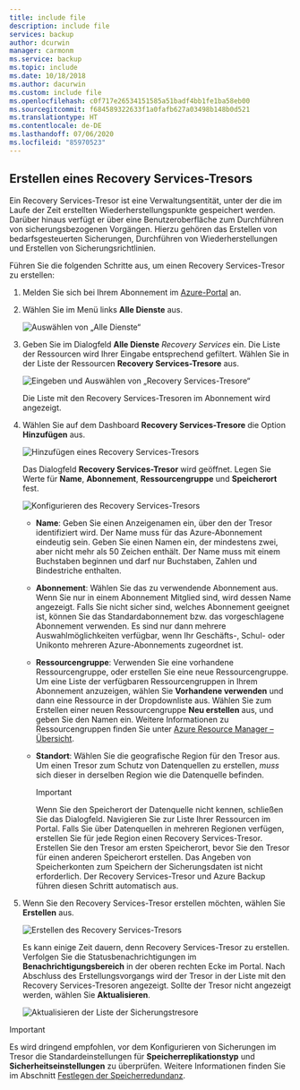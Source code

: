 ```yaml
---
title: include file
description: include file
services: backup
author: dcurwin
manager: carmonm
ms.service: backup
ms.topic: include
ms.date: 10/18/2018
ms.author: dacurwin
ms.custom: include file
ms.openlocfilehash: c0f717e26534151585a51badf4bb1fe1ba58eb00
ms.sourcegitcommit: f684589322633f1a0fafb627a03498b148b0d521
ms.translationtype: HT
ms.contentlocale: de-DE
ms.lasthandoff: 07/06/2020
ms.locfileid: "85970523"
---
```

## <a name="create-a-recovery-services-vault"></a>Erstellen eines Recovery Services-Tresors

Ein Recovery Services-Tresor ist eine Verwaltungsentität, unter der die im Laufe der Zeit erstellten Wiederherstellungspunkte gespeichert werden. Darüber hinaus verfügt er über eine Benutzeroberfläche zum Durchführen von sicherungsbezogenen Vorgängen. Hierzu gehören das Erstellen von bedarfsgesteuerten Sicherungen, Durchführen von Wiederherstellungen und Erstellen von Sicherungsrichtlinien.

Führen Sie die folgenden Schritte aus, um einen Recovery Services-Tresor zu erstellen:

1. Melden Sie sich bei Ihrem Abonnement im [Azure-Portal](https://portal.azure.com/) an.

1. Wählen Sie im Menü links **Alle Dienste** aus.

    ![Auswählen von „Alle Dienste“](./media/backup-create-rs-vault/click-all-services.png)

1. Geben Sie im Dialogfeld **Alle Dienste** *Recovery Services* ein. Die Liste der Ressourcen wird Ihrer Eingabe entsprechend gefiltert. Wählen Sie in der Liste der Ressourcen **Recovery Services-Tresore** aus.

    ![Eingeben und Auswählen von „Recovery Services-Tresore“](./media/backup-create-rs-vault/all-services.png)

    Die Liste mit den Recovery Services-Tresoren im Abonnement wird angezeigt.

1. Wählen Sie auf dem Dashboard **Recovery Services-Tresore** die Option **Hinzufügen** aus.

    ![Hinzufügen eines Recovery Services-Tresors](./media/backup-create-rs-vault/add-button-create-vault.png)

    Das Dialogfeld **Recovery Services-Tresor** wird geöffnet. Legen Sie Werte für **Name**, **Abonnement**, **Ressourcengruppe** und **Speicherort** fest.

    ![Konfigurieren des Recovery Services-Tresors](./media/backup-create-rs-vault/create-new-vault-dialog.png)

   - **Name**: Geben Sie einen Anzeigenamen ein, über den der Tresor identifiziert wird. Der Name muss für das Azure-Abonnement eindeutig sein. Geben Sie einen Namen ein, der mindestens zwei, aber nicht mehr als 50 Zeichen enthält. Der Name muss mit einem Buchstaben beginnen und darf nur Buchstaben, Zahlen und Bindestriche enthalten.
   - **Abonnement**: Wählen Sie das zu verwendende Abonnement aus. Wenn Sie nur in einem Abonnement Mitglied sind, wird dessen Name angezeigt. Falls Sie nicht sicher sind, welches Abonnement geeignet ist, können Sie das Standardabonnement bzw. das vorgeschlagene Abonnement verwenden. Es sind nur dann mehrere Auswahlmöglichkeiten verfügbar, wenn Ihr Geschäfts-, Schul- oder Unikonto mehreren Azure-Abonnements zugeordnet ist.
   - **Ressourcengruppe**: Verwenden Sie eine vorhandene Ressourcengruppe, oder erstellen Sie eine neue Ressourcengruppe. Um eine Liste der verfügbaren Ressourcengruppen in Ihrem Abonnement anzuzeigen, wählen Sie **Vorhandene verwenden** und dann eine Ressource in der Dropdownliste aus. Wählen Sie zum Erstellen einer neuen Ressourcengruppe **Neu erstellen** aus, und geben Sie den Namen ein. Weitere Informationen zu Ressourcengruppen finden Sie unter [Azure Resource Manager – Übersicht](../articles/azure-resource-manager/management/overview.md).
   - **Standort**: Wählen Sie die geografische Region für den Tresor aus. Um einen Tresor zum Schutz von Datenquellen zu erstellen, *muss* sich dieser in derselben Region wie die Datenquelle befinden.

      > [!IMPORTANT]
      > Wenn Sie den Speicherort der Datenquelle nicht kennen, schließen Sie das Dialogfeld. Navigieren Sie zur Liste Ihrer Ressourcen im Portal. Falls Sie über Datenquellen in mehreren Regionen verfügen, erstellen Sie für jede Region einen Recovery Services-Tresor. Erstellen Sie den Tresor am ersten Speicherort, bevor Sie den Tresor für einen anderen Speicherort erstellen. Das Angeben von Speicherkonten zum Speichern der Sicherungsdaten ist nicht erforderlich. Der Recovery Services-Tresor und Azure Backup führen diesen Schritt automatisch aus.
      >
      >

1. Wenn Sie den Recovery Services-Tresor erstellen möchten, wählen Sie **Erstellen** aus.

    ![Erstellen des Recovery Services-Tresors](./media/backup-create-rs-vault/click-create-button.png)

    Es kann einige Zeit dauern, denn Recovery Services-Tresor zu erstellen. Verfolgen Sie die Statusbenachrichtigungen im **Benachrichtigungsbereich** in der oberen rechten Ecke im Portal. Nach Abschluss des Erstellungsvorgangs wird der Tresor in der Liste mit den Recovery Services-Tresoren angezeigt. Sollte der Tresor nicht angezeigt werden, wählen Sie **Aktualisieren**.

     ![Aktualisieren der Liste der Sicherungstresore](./media/backup-create-rs-vault/refresh-button.png)

>[!IMPORTANT]
> Es wird dringend empfohlen, vor dem Konfigurieren von Sicherungen im Tresor die Standardeinstellungen für **Speicherreplikationstyp** und **Sicherheitseinstellungen** zu überprüfen. Weitere Informationen finden Sie im Abschnitt [Festlegen der Speicherredundanz](https://docs.microsoft.com/azure/backup/backup-create-rs-vault#set-storage-redundancy).
